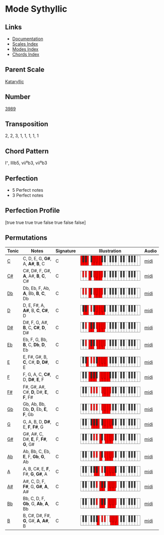 # Mode Sythyllic

## Links

- [Documentation](README.md)
- [Scales Index](Scales.md)
- [Modes Index](Modes.md)
- [Chords Index](Chords.md)

## Parent Scale

[Kataryllic](ScaleKataryllic.md)

## Number

[3989](https://ianring.com/musictheory/scales/3989)

## Transposition

2, 2, 3, 1, 1, 1, 1, 1

## Chord Pattern

I⁺, IIIb5, vii⁰b3, vii⁰b3

## Perfection

- 5 Perfect notes
- 3 Perfect notes

## Perfection Profile

[true true true true false true false false]

## Permutations

| Tonic | Notes | Signature | Illustration | Audio |
|-------|-------|-----------|--------------|-------|
| [C](ModeCNaturalSythyllic.md) | C, D, E, G, **G#**, A, **A#**, **B**, C | C | ![CNaturalSythyllic](ModeCNaturalSythyllic.png) | [midi](https://github.com/edipermadi/music/blob/main/docs/ModeCNaturalSythyllic.mid?raw=true) |
| [C#](ModeCSharpSythyllic.md) | C#, D#, F, G#, **A**, A#, **B**, **C**, C# | C | ![CSharpSythyllic](ModeCSharpSythyllic.png) | [midi](https://github.com/edipermadi/music/blob/main/docs/ModeCSharpSythyllic.mid?raw=true) |
| [Db](ModeDFlatSythyllic.md) | Db, Eb, F, Ab, **A**, Bb, **B**, **C**, Db | C | ![DFlatSythyllic](ModeDFlatSythyllic.png) | [midi](https://github.com/edipermadi/music/blob/main/docs/ModeDFlatSythyllic.mid?raw=true) |
| [D](ModeDNaturalSythyllic.md) | D, E, F#, A, **A#**, B, **C**, **C#**, D | C | ![DNaturalSythyllic](ModeDNaturalSythyllic.png) | [midi](https://github.com/edipermadi/music/blob/main/docs/ModeDNaturalSythyllic.mid?raw=true) |
| [D#](ModeDSharpSythyllic.md) | D#, F, G, A#, **B**, C, **C#**, **D**, D# | C | ![DSharpSythyllic](ModeDSharpSythyllic.png) | [midi](https://github.com/edipermadi/music/blob/main/docs/ModeDSharpSythyllic.mid?raw=true) |
| [Eb](ModeEFlatSythyllic.md) | Eb, F, G, Bb, **B**, C, **Db**, **D**, Eb | C | ![EFlatSythyllic](ModeEFlatSythyllic.png) | [midi](https://github.com/edipermadi/music/blob/main/docs/ModeEFlatSythyllic.mid?raw=true) |
| [E](ModeENaturalSythyllic.md) | E, F#, G#, B, **C**, C#, **D**, **D#**, E | C | ![ENaturalSythyllic](ModeENaturalSythyllic.png) | [midi](https://github.com/edipermadi/music/blob/main/docs/ModeENaturalSythyllic.mid?raw=true) |
| [F](ModeFNaturalSythyllic.md) | F, G, A, C, **C#**, D, **D#**, **E**, F | C | ![FNaturalSythyllic](ModeFNaturalSythyllic.png) | [midi](https://github.com/edipermadi/music/blob/main/docs/ModeFNaturalSythyllic.mid?raw=true) |
| [F#](ModeFSharpSythyllic.md) | F#, G#, A#, C#, **D**, D#, **E**, **F**, F# | C | ![FSharpSythyllic](ModeFSharpSythyllic.png) | [midi](https://github.com/edipermadi/music/blob/main/docs/ModeFSharpSythyllic.mid?raw=true) |
| [Gb](ModeGFlatSythyllic.md) | Gb, Ab, Bb, Db, **D**, Eb, **E**, **F**, Gb | C | ![GFlatSythyllic](ModeGFlatSythyllic.png) | [midi](https://github.com/edipermadi/music/blob/main/docs/ModeGFlatSythyllic.mid?raw=true) |
| [G](ModeGNaturalSythyllic.md) | G, A, B, D, **D#**, E, **F**, **F#**, G | C | ![GNaturalSythyllic](ModeGNaturalSythyllic.png) | [midi](https://github.com/edipermadi/music/blob/main/docs/ModeGNaturalSythyllic.mid?raw=true) |
| [G#](ModeGSharpSythyllic.md) | G#, A#, C, D#, **E**, F, **F#**, **G**, G# | C | ![GSharpSythyllic](ModeGSharpSythyllic.png) | [midi](https://github.com/edipermadi/music/blob/main/docs/ModeGSharpSythyllic.mid?raw=true) |
| [Ab](ModeAFlatSythyllic.md) | Ab, Bb, C, Eb, **E**, F, **Gb**, **G**, Ab | C | ![AFlatSythyllic](ModeAFlatSythyllic.png) | [midi](https://github.com/edipermadi/music/blob/main/docs/ModeAFlatSythyllic.mid?raw=true) |
| [A](ModeANaturalSythyllic.md) | A, B, C#, E, **F**, F#, **G**, **G#**, A | C | ![ANaturalSythyllic](ModeANaturalSythyllic.png) | [midi](https://github.com/edipermadi/music/blob/main/docs/ModeANaturalSythyllic.mid?raw=true) |
| [A#](ModeASharpSythyllic.md) | A#, C, D, F, **F#**, G, **G#**, **A**, A# | C | ![ASharpSythyllic](ModeASharpSythyllic.png) | [midi](https://github.com/edipermadi/music/blob/main/docs/ModeASharpSythyllic.mid?raw=true) |
| [Bb](ModeBFlatSythyllic.md) | Bb, C, D, F, **Gb**, G, **Ab**, **A**, Bb | C | ![BFlatSythyllic](ModeBFlatSythyllic.png) | [midi](https://github.com/edipermadi/music/blob/main/docs/ModeBFlatSythyllic.mid?raw=true) |
| [B](ModeBNaturalSythyllic.md) | B, C#, D#, F#, **G**, G#, **A**, **A#**, B | C | ![BNaturalSythyllic](ModeBNaturalSythyllic.png) | [midi](https://github.com/edipermadi/music/blob/main/docs/ModeBNaturalSythyllic.mid?raw=true) |
